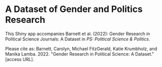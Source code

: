 # A Dataset of Gender and Politics Research

This Shiny app accompanies Barnett et al. (2022): Gender Research in Political Science Journals: A Dataset in *PS: Political Science & Politics*. 

Please cite as: Barnett, Carolyn, Michael FitzGerald, Katie Krumbholz, and Manika Lamba. 2022. "Gender Research in Political Science: A Dataset." [access URL]. 
